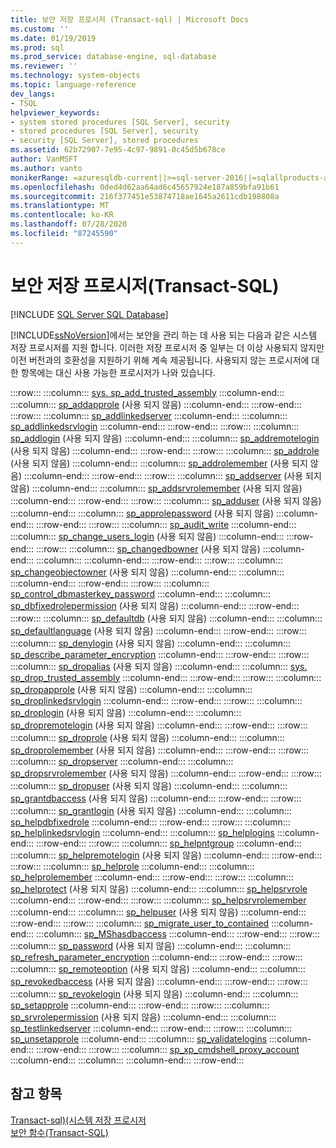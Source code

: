 ```yaml
---
title: 보안 저장 프로시저 (Transact-sql) | Microsoft Docs
ms.custom: ''
ms.date: 01/19/2019
ms.prod: sql
ms.prod_service: database-engine, sql-database
ms.reviewer: ''
ms.technology: system-objects
ms.topic: language-reference
dev_langs:
- TSQL
helpviewer_keywords:
- system stored procedures [SQL Server], security
- stored procedures [SQL Server], security
- security [SQL Server], stored procedures
ms.assetid: 62b72907-7e95-4c97-9891-0c45d5b678ce
author: VanMSFT
ms.author: vanto
monikerRange: =azuresqldb-current||>=sql-server-2016||=sqlallproducts-allversions||>=sql-server-linux-2017||=azuresqldb-mi-current
ms.openlocfilehash: 0ded4d62aa64ad6c45657924e187a859bfa91b61
ms.sourcegitcommit: 216f377451e53874718ae1645a2611cdb198808a
ms.translationtype: MT
ms.contentlocale: ko-KR
ms.lasthandoff: 07/28/2020
ms.locfileid: "87245590"
---
```

# <a name="security-stored-procedures-transact-sql"></a>보안 저장 프로시저(Transact-SQL)

[!INCLUDE [SQL Server SQL Database](../../includes/applies-to-version/sql-asdb.md)]

  [!INCLUDE[ssNoVersion](../../includes/ssnoversion-md.md)]에서는 보안을 관리 하는 데 사용 되는 다음과 같은 시스템 저장 프로시저를 지원 합니다. 이러한 저장 프로시저 중 일부는 더 이상 사용되지 않지만 이전 버전과의 호환성을 지원하기 위해 계속 제공됩니다. 사용되지 않는 프로시저에 대한 항목에는 대신 사용 가능한 프로시저가 나와 있습니다.  

:::row:::
    :::column:::
        [sys. sp_add_trusted_assembly]( sys-sp-add-trusted-assembly-transact-sql.md) 
    :::column-end:::
    :::column:::
        [sp_addapprole](../../relational-databases/system-stored-procedures/sp-addapprole-transact-sql.md) (사용 되지 않음)
    :::column-end:::
:::row-end:::
:::row:::
    :::column:::
        [sp_addlinkedserver](../../relational-databases/system-stored-procedures/sp-addlinkedserver-transact-sql.md)
    :::column-end:::
    :::column:::
        [sp_addlinkedsrvlogin](../../relational-databases/system-stored-procedures/sp-addlinkedsrvlogin-transact-sql.md)
    :::column-end:::
:::row-end:::
:::row:::
    :::column:::
        [sp_addlogin](../../relational-databases/system-stored-procedures/sp-addlogin-transact-sql.md) (사용 되지 않음) 
    :::column-end:::
    :::column:::
        [sp_addremotelogin](../../relational-databases/system-stored-procedures/sp-addremotelogin-transact-sql.md) (사용 되지 않음)
    :::column-end:::
:::row-end:::
:::row:::
    :::column:::
        [sp_addrole](../../relational-databases/system-stored-procedures/sp-addrole-transact-sql.md) (사용 되지 않음) 
    :::column-end:::
    :::column:::
        [sp_addrolemember](../../relational-databases/system-stored-procedures/sp-addrolemember-transact-sql.md) (사용 되지 않음)
    :::column-end:::
:::row-end:::
:::row:::
    :::column:::
        [sp_addserver](../../relational-databases/system-stored-procedures/sp-addserver-transact-sql.md) (사용 되지 않음) 
    :::column-end:::
    :::column:::
        [sp_addsrvrolemember](../../relational-databases/system-stored-procedures/sp-addsrvrolemember-transact-sql.md) (사용 되지 않음)
    :::column-end:::
:::row-end:::
:::row:::
    :::column:::
        [sp_adduser](../../relational-databases/system-stored-procedures/sp-adduser-transact-sql.md) (사용 되지 않음) 
    :::column-end:::
    :::column:::
        [sp_approlepassword](../../relational-databases/system-stored-procedures/sp-approlepassword-transact-sql.md) (사용 되지 않음)
    :::column-end:::
:::row-end:::
:::row:::
    :::column:::
        [sp_audit_write](../../relational-databases/system-stored-procedures/sp-audit-write-transact-sql.md) 
    :::column-end:::
    :::column:::
        [sp_change_users_login](../../relational-databases/system-stored-procedures/sp-change-users-login-transact-sql.md) (사용 되지 않음)
    :::column-end:::
:::row-end:::
:::row:::
    :::column:::
        [sp_changedbowner](../../relational-databases/system-stored-procedures/sp-changedbowner-transact-sql.md) (사용 되지 않음) 
    :::column-end:::
    :::column:::
    :::column-end:::
:::row-end:::
:::row:::
    :::column:::
        [sp_changeobjectowner](../../relational-databases/system-stored-procedures/sp-changeobjectowner-transact-sql.md) (사용 되지 않음)
    :::column-end:::
    :::column:::
    :::column-end:::
:::row-end:::
:::row:::
    :::column:::
        [sp_control_dbmasterkey_password](../../relational-databases/system-stored-procedures/sp-control-dbmasterkey-password-transact-sql.md) 
    :::column-end:::
    :::column:::
        [sp_dbfixedrolepermission](../../relational-databases/system-stored-procedures/sp-dbfixedrolepermission-transact-sql.md) (사용 되지 않음)
    :::column-end:::
:::row-end:::
:::row:::
    :::column:::
        [sp_defaultdb](../../relational-databases/system-stored-procedures/sp-defaultdb-transact-sql.md) (사용 되지 않음) 
    :::column-end:::
    :::column:::
        [sp_defaultlanguage](../../relational-databases/system-stored-procedures/sp-defaultlanguage-transact-sql.md) (사용 되지 않음)
    :::column-end:::
:::row-end:::
:::row:::
    :::column:::
        [sp_denylogin](../../relational-databases/system-stored-procedures/sp-denylogin-transact-sql.md) (사용 되지 않음) 
    :::column-end:::
    :::column:::
        [sp_describe_parameter_encryption](../../relational-databases/system-stored-procedures/sp-describe-parameter-encryption-transact-sql.md)
    :::column-end:::
:::row-end:::
:::row:::
    :::column:::
        [sp_dropalias](../../relational-databases/system-stored-procedures/sp-dropalias-transact-sql.md) (사용 되지 않음) 
    :::column-end:::
    :::column:::
        [sys. sp_drop_trusted_assembly]( sys-sp-drop-trusted-assembly-transact-sql.md) 
    :::column-end:::
:::row-end:::
:::row:::
    :::column:::
        [sp_dropapprole](../../relational-databases/system-stored-procedures/sp-dropapprole-transact-sql.md) (사용 되지 않음) 
    :::column-end:::
    :::column:::
        [sp_droplinkedsrvlogin](../../relational-databases/system-stored-procedures/sp-droplinkedsrvlogin-transact-sql.md) 
    :::column-end:::
:::row-end:::
:::row:::
    :::column:::
        [sp_droplogin](../../relational-databases/system-stored-procedures/sp-droplogin-transact-sql.md) (사용 되지 않음) 
    :::column-end:::
    :::column:::
        [sp_dropremotelogin](../../relational-databases/system-stored-procedures/sp-dropremotelogin-transact-sql.md) (사용 되지 않음) 
    :::column-end:::
:::row-end:::
:::row:::
    :::column:::
        [sp_droprole](../../relational-databases/system-stored-procedures/sp-droprole-transact-sql.md) (사용 되지 않음) 
    :::column-end:::
    :::column:::
        [sp_droprolemember](../../relational-databases/system-stored-procedures/sp-droprolemember-transact-sql.md) (사용 되지 않음) 
    :::column-end:::
:::row-end:::
:::row:::
    :::column:::
        [sp_dropserver](../../relational-databases/system-stored-procedures/sp-dropserver-transact-sql.md) 
    :::column-end:::
    :::column:::
        [sp_dropsrvrolemember](../../relational-databases/system-stored-procedures/sp-dropsrvrolemember-transact-sql.md) (사용 되지 않음) 
    :::column-end:::
:::row-end:::
:::row:::
    :::column:::
        [sp_dropuser](../../relational-databases/system-stored-procedures/sp-dropuser-transact-sql.md) (사용 되지 않음) 
    :::column-end:::
    :::column:::
        [sp_grantdbaccess](../../relational-databases/system-stored-procedures/sp-grantdbaccess-transact-sql.md) (사용 되지 않음) 
    :::column-end:::
:::row-end:::
:::row:::
    :::column:::
        [sp_grantlogin](../../relational-databases/system-stored-procedures/sp-grantlogin-transact-sql.md) (사용 되지 않음) 
    :::column-end:::
    :::column:::
        [sp_helpdbfixedrole](../../relational-databases/system-stored-procedures/sp-helpdbfixedrole-transact-sql.md) 
    :::column-end:::
:::row-end:::
:::row:::
    :::column:::
        [sp_helplinkedsrvlogin](../../relational-databases/system-stored-procedures/sp-helplinkedsrvlogin-transact-sql.md) 
    :::column-end:::
    :::column:::
        [sp_helplogins](../../relational-databases/system-stored-procedures/sp-helplogins-transact-sql.md) 
    :::column-end:::
:::row-end:::
:::row:::
    :::column:::
        [sp_helpntgroup](../../relational-databases/system-stored-procedures/sp-helpntgroup-transact-sql.md) 
    :::column-end:::
    :::column:::
        [sp_helpremotelogin](../../relational-databases/system-stored-procedures/sp-helpremotelogin-transact-sql.md) (사용 되지 않음) 
    :::column-end:::
:::row-end:::
:::row:::
    :::column:::
        [sp_helprole](../../relational-databases/system-stored-procedures/sp-helprole-transact-sql.md) 
    :::column-end:::
    :::column:::
        [sp_helprolemember](../../relational-databases/system-stored-procedures/sp-helprolemember-transact-sql.md) 
    :::column-end:::
:::row-end:::
:::row:::
    :::column:::
        [sp_helprotect](../../relational-databases/system-stored-procedures/sp-helprotect-transact-sql.md) (사용 되지 않음) 
    :::column-end:::
    :::column:::
        [sp_helpsrvrole](../../relational-databases/system-stored-procedures/sp-helpsrvrole-transact-sql.md) 
    :::column-end:::
:::row-end:::
:::row:::
    :::column:::
        [sp_helpsrvrolemember](../../relational-databases/system-stored-procedures/sp-helpsrvrolemember-transact-sql.md) 
    :::column-end:::
    :::column:::
        [sp_helpuser](../../relational-databases/system-stored-procedures/sp-helpuser-transact-sql.md) (사용 되지 않음) 
    :::column-end:::
:::row-end:::
:::row:::
    :::column:::
        [sp_migrate_user_to_contained](../../relational-databases/system-stored-procedures/sp-migrate-user-to-contained-transact-sql.md)
    :::column-end:::
    :::column:::
        [sp_MShasdbaccess](../../relational-databases/system-stored-procedures/sp-mshasdbaccess-transact-sql.md) 
    :::column-end:::
:::row-end:::
:::row:::
    :::column:::
        [sp_password](../../relational-databases/system-stored-procedures/sp-password-transact-sql.md) (사용 되지 않음)
    :::column-end:::
    :::column:::
        [sp_refresh_parameter_encryption](../../relational-databases/system-stored-procedures/sp-refresh-parameter-encryption-transact-sql.md) 
    :::column-end:::
:::row-end:::
:::row:::
    :::column:::
        [sp_remoteoption](../../relational-databases/system-stored-procedures/sp-remoteoption-transact-sql.md) (사용 되지 않음)
    :::column-end:::
    :::column:::
        [sp_revokedbaccess](../../relational-databases/system-stored-procedures/sp-revokedbaccess-transact-sql.md) (사용 되지 않음) 
    :::column-end:::
:::row-end:::
:::row:::
    :::column:::
        [sp_revokelogin](../../relational-databases/system-stored-procedures/sp-revokelogin-transact-sql.md) (사용 되지 않음)
    :::column-end:::
    :::column:::
        [sp_setapprole](../../relational-databases/system-stored-procedures/sp-setapprole-transact-sql.md) 
    :::column-end:::
:::row-end:::
:::row:::
    :::column:::
        [sp_srvrolepermission](../../relational-databases/system-stored-procedures/sp-srvrolepermission-transact-sql.md) (사용 되지 않음)
    :::column-end:::
    :::column:::
        [sp_testlinkedserver](../../relational-databases/system-stored-procedures/sp-testlinkedserver-transact-sql.md) 
    :::column-end:::
:::row-end:::
:::row:::
    :::column:::
        [sp_unsetapprole](../../relational-databases/system-stored-procedures/sp-unsetapprole-transact-sql.md) 
    :::column-end:::
    :::column:::
        [sp_validatelogins](../../relational-databases/system-stored-procedures/sp-validatelogins-transact-sql.md) 
    :::column-end:::
:::row-end:::
:::row:::
    :::column:::
        [sp_xp_cmdshell_proxy_account](../../relational-databases/system-stored-procedures/sp-xp-cmdshell-proxy-account-transact-sql.md) 
    :::column-end:::
    :::column:::
    :::column-end:::
:::row-end:::
  
## <a name="see-also"></a>참고 항목  
 [Transact-sql&#41;&#40;시스템 저장 프로시저](../../relational-databases/system-stored-procedures/system-stored-procedures-transact-sql.md)   
 [보안 함수&#40;Transact-SQL&#41;](../../t-sql/functions/security-functions-transact-sql.md)  
  
  
